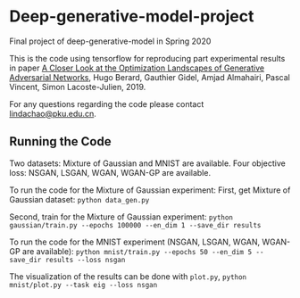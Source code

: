 # Deep-generative-model-project
Final project of deep-generative-model in Spring 2020

This is the code using tensorflow for reproducing part experimental results in paper [A Closer Look at the Optimization Landscapes of Generative Adversarial Networks](https://arxiv.org/abs/1906.04848), Hugo Berard, Gauthier Gidel,  Amjad Almahairi, Pascal Vincent, Simon Lacoste-Julien, 2019.

For any questions regarding the code please contact lindachao@pku.edu.cn.

## Running the Code
Two datasets: Mixture of Gaussian and MNIST are available.
Four objective loss: NSGAN, LSGAN, WGAN, WGAN-GP are available.

To run the code for the Mixture of Gaussian experiment:
First, get Mixture of Gaussian dataset:
`python data_gen.py`
  
Second, train for the Mixture of Gaussian experiment:
`python gaussian/train.py --epochs 100000 --en_dim 1 --save_dir results`

To run the code for the MNIST experiment (NSGAN, LSGAN, WGAN, WGAN-GP are available):
`python mnist/train.py --epochs 50 --en_dim 5 --save_dir results --loss nsgan`

The visualization of the results can be done with `plot.py`, 
`python mnist/plot.py --task eig --loss nsgan`
